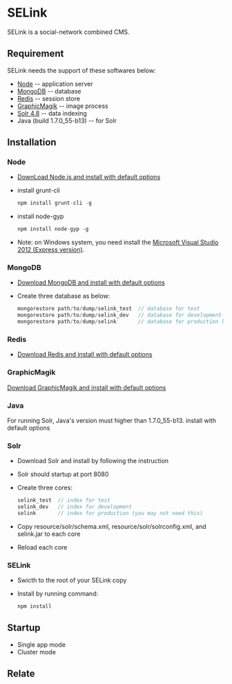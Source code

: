 # SELink

SELink is a social-network combined CMS.

## Requirement

SELink needs the support of these softwares below:

  * [Node](http://nodejs.org/) -- application server
  * [MongoDB](http://www.mongodb.org/) -- database
  * [Redis](http://redis.io/) -- session store
  * [GraphicMagik](http://www.graphicsmagick.org/) -- image process
  * [Solr 4.8](http://lucene.apache.org/solr/) -- data indexing
  * Java (build 1.7.0_55-b13) -- for Solr

## Installation

### Node 
  
  * [DownLoad Node.js and install with default options](http://nodejs.org/download/)
  * install grunt-cli

    ```javascript
    npm install grunt-cli -g
    ```
  * install node-gyp

    ```javascript
    npm install node-gyp -g
    ```
  * Note: on Windows system, you need install the [Microsoft Visual Studio 2012 (Express version)](http://go.microsoft.com/?linkid=9816758).

### MongoDB
  
  * [Download MongoDB and install with default options](http://www.mongodb.org/downloads)
  * Create three database as below:

    ```javascript
    mongorestore path/to/dump/selink_test  // database for test
    mongorestore path/to/dump/selink_dev   // database for development
    mongorestore path/to/dump/selink       // database for production (you may not need this)
    ```
  
### Redis

  * [Download Redis and install with default options](http://redis.io/download)

### GraphicMagik
  
  [Download GraphicMagik and install with default options](http://www.graphicsmagick.org/download.html)
  
### Java
  
  For running Solr, Java's version must higher than 1.7.0_55-b13. install with default options
  
### Solr
  
  * Download Solr and install by following the instruction
  * Solr should startup at port 8080
  * Create three cores:

    ```javascript
    selink_test  // index for test
    selink_dev   // index for development
    selink       // index for production (you may not need this)
    ```
  * Copy resource/solr/schema.xml, resource/solr/solrconfig.xml, and selink.jar to each core
  * Reload each core

### SELink
  
  * Swicth to the root of your SELink copy
  * Install by running command:

    ```javascript
    npm install
    ```

## Startup

  * Single app mode
  * Cluster mode

## Relate
